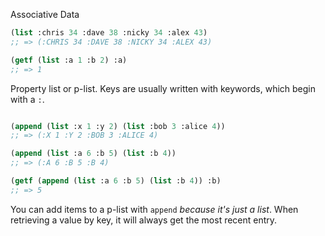 Associative Data

```commonlisp
(list :chris 34 :dave 38 :nicky 34 :alex 43)
;; => (:CHRIS 34 :DAVE 38 :NICKY 34 :ALEX 43)

(getf (list :a 1 :b 2) :a)
;; => 1
```

Property list or p-list. Keys are usually written with keywords, which begin with a `:`.

```commonlisp

(append (list :x 1 :y 2) (list :bob 3 :alice 4))
;; => (:X 1 :Y 2 :BOB 3 :ALICE 4)

(append (list :a 6 :b 5) (list :b 4))
;; => (:A 6 :B 5 :B 4)

(getf (append (list :a 6 :b 5) (list :b 4)) :b)
;; => 5
```

You can add items to a p-list with `append` _because it's just
a list_. When retrieving a value by key, it will always get the
most recent entry.
